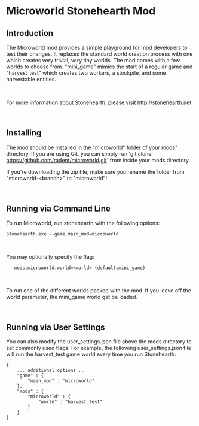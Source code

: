 Microworld Stonehearth Mod
==========================

Introduction
------------

The Microworld mod provides a simple playground for mod developers to test their
changes.  It replaces the standard world creation process with one which creates
very trivial, very tiny worlds.  The mod comes with a few worlds to choose from.
"mini\_game" mimics the start of a regular game and "harvest\_test" which
creates two workers, a stockpile, and some harvestable entities.

 

For more information about Stonehearth, please visit http://stonehearth.net

 

Installing
----------

The mod should be installed in the "microworld" folder of your mods" directory.
If you are using Git, you can simply run 'git clone
https://github.com/radent/microworld.git' from inside your mods directory.

If you're downloading the zip file, make sure you rename the folder from
"microworld-\<branch\>" to "microworld"!

 

Running via Command Line
------------------------

To run Microworld, run stonehearth with the following options:

~~~~~~~~~~~~~~~~~~~~~~~~~~~~~~~~~~~~~~~~~~~~~~~~~~~~~~~~~~~~~~~~~~~~~~~~~~~~~~~~
Stonehearth.exe --game.main_mod=microworld
~~~~~~~~~~~~~~~~~~~~~~~~~~~~~~~~~~~~~~~~~~~~~~~~~~~~~~~~~~~~~~~~~~~~~~~~~~~~~~~~

 

You may optionally specify the flag:

~~~~~~~~~~~~~~~~~~~~~~~~~~~~~~~~~~~~~~~~~~~~~~~~~~~~~~~~~~~~~~~~~~~~~~~~~~~~~~~~
 --mods.microworld.world=<world> (default:mini_game)
~~~~~~~~~~~~~~~~~~~~~~~~~~~~~~~~~~~~~~~~~~~~~~~~~~~~~~~~~~~~~~~~~~~~~~~~~~~~~~~~

 

To run one of the different worlds packed with the mod.  If you leave off the
world parameter, the mini\_game world get be loaded.

 

Running via User Settings
-------------------------

You can also modify the user\_settings.json file above the mods directory to set
commonly used flags.  For example, the following user\_settings.json file will
run the harvest\_test game world every time you run Stonehearth:

~~~~~~~~~~~~~~~~~~~~~~~~~~~~~~~~~~~~~~~~~~~~~~~~~~~~~~~~~~~~~~~~~~~~~~~~~~~~~~~~
{
    ... additional options ...
    "game" : {
        "main_mod" : "microworld"
    },
    "mods" : {
        "microworld" : {
            "world" : "harvest_test"
        }
    }
}

~~~~~~~~~~~~~~~~~~~~~~~~~~~~~~~~~~~~~~~~~~~~~~~~~~~~~~~~~~~~~~~~~~~~~~~~~~~~~~~~

 

 
